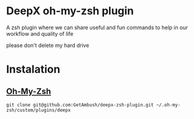 DeepX oh-my-zsh plugin
====

A zsh plugin where we can share useful and fun commands to help in our workflow and quality of life

please don't delete my hard drive

# Instalation

## [Oh-My-Zsh](https://github.com/robbyrussell/oh-my-zsh)

`git clone git@github.com:GetAmbush/deepx-zsh-plugin.git ~/.oh-my-zsh/custom/plugins/deepx`
